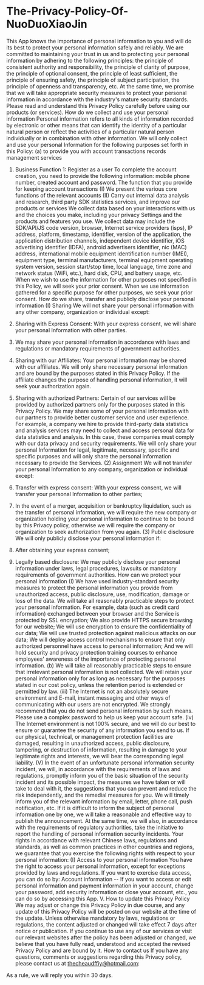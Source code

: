 # The-Privacy-Policy-Of-NuoDuoXiaoJin

This App knows the importance of personal information to you and will do its best to protect your personal information safely and reliably. We are committed to maintaining your trust in us and to protecting your personal information by adhering to the following principles: the principle of consistent authority and responsibility, the principle of clarity of purpose, the principle of optional consent, the principle of least sufficient, the principle of ensuring safety, the principle of subject participation, the principle of openness and transparency, etc. At the same time, we promise that we will take appropriate security measures to protect your personal information in accordance with the industry's mature security standards. Please read and understand this Privacy Policy carefully before using our products (or services).
How do we collect and use your personal information
Personal information refers to all kinds of information recorded by electronic or other means that can identify the identity of a particular natural person or reflect the activities of a particular natural person individually or in combination with other information. We will only collect and use your personal Information for the following purposes set forth in this Policy:
(a) to provide you with account transactions records management services
1. Business Function 1: Register as a user
To complete the account creation, you need to provide the following information: mobile phone number, created account and password.
The function that you provide for keeping account transactions
(I) We present the various core functions of the relevant accounts
(II) Carry out internal data analysis and research, third party SDK statistics services, and improve our products or services
We collect data based on your interactions with us and the choices you make, including your privacy Settings and the products and features you use. We collect data may include the SDK/API/JS code version, browser, Internet service providers (isps), IP address, platform, timestamp, identifier, version of the application, the application distribution channels, independent device identifier, iOS advertising identifier (IDFA), android advertisers identifier, nic (MAC) address, international mobile equipment identification number (IMEI), equipment type, terminal manufacturers, terminal equipment operating system version, session start/stop time, local language, time zone and network status (WiFi, etc.), hard disk, CPU, and battery usage, etc.
When we wish to use the information for other purposes not specified in this Policy, we will seek your prior consent.
When we use information gathered for a specific purpose for other purposes, we seek your prior consent.
How do we share, transfer and publicly disclose your personal information
(I) Sharing
We will not share your personal information with any other company, organization or individual except:
1. Sharing with Express Consent: With your express consent, we will share your personal Information with other parties.
2. We may share your personal information in accordance with laws and regulations or mandatory requirements of government authorities.
3. Sharing with our Affiliates: Your personal information may be shared with our affiliates. We will only share necessary personal information and are bound by the purposes stated in this Privacy Policy. If the affiliate changes the purpose of handling personal information, it will seek your authorization again.

4. Sharing with authorized Partners: Certain of our services will be provided by authorized partners only for the purposes stated in this Privacy Policy. We may share some of your personal information with our partners to provide better customer service and user experience. For example, a company we hire to provide third-party data statistics and analysis services may need to collect and access personal data for data statistics and analysis. In this case, these companies must comply with our data privacy and security requirements. We will only share your personal Information for legal, legitimate, necessary, specific and specific purposes and will only share the personal information necessary to provide the Services.
(2) Assignment
We will not transfer your personal Information to any company, organization or individual except:
1. Transfer with express consent: With your express consent, we will transfer your personal Information to other parties;
2. In the event of a merger, acquisition or bankruptcy liquidation, such as the transfer of personal information, we will require the new company or organization holding your personal information to continue to be bound by this Privacy policy, otherwise we will require the company or organization to seek authorization from you again.
(3) Public disclosure
We will only publicly disclose your personal information if:
1. After obtaining your express consent;
2. Legally based disclosure: We may publicly disclose your personal information under laws, legal procedures, lawsuits or mandatory requirements of government authorities.
How can we protect your personal information
(I) We have used industry-standard security measures to protect the personal information you provide from unauthorized access, public disclosure, use, modification, damage or loss of the data. We will take all reasonably practicable steps to protect your personal information. For example, data (such as credit card information) exchanged between your browser and the Service is protected by SSL encryption; We also provide HTTPS secure browsing for our website; We will use encryption to ensure the confidentiality of our data; We will use trusted protection against malicious attacks on our data; We will deploy access control mechanisms to ensure that only authorized personnel have access to personal information; And we will hold security and privacy protection training courses to enhance employees' awareness of the importance of protecting personal information.
(b) We will take all reasonably practicable steps to ensure that irrelevant personal information is not collected. We will retain your personal information only for as long as necessary for the purposes stated in our cost policy, unless the retention period is extended or permitted by law.
(iii) The Internet is not an absolutely secure environment and E-mail, instant messaging and other ways of communicating with our users are not encrypted. We strongly recommend that you do not send personal information by such means. Please use a complex password to help us keep your account safe.
(iv) The Internet environment is not 100% secure, and we will do our best to ensure or guarantee the security of any information you send to us. If our physical, technical, or management protection facilities are damaged, resulting in unauthorized access, public disclosure, tampering, or destruction of information, resulting in damage to your legitimate rights and interests, we will bear the corresponding legal liability.
(V) In the event of an unfortunate personal information security incident, we will, in accordance with the requirements of laws and regulations, promptly inform you of the basic situation of the security incident and its possible impact, the measures we have taken or will take to deal with it, the suggestions that you can prevent and reduce the risk independently, and the remedial measures for you. We will timely inform you of the relevant information by email, letter, phone call, push notification, etc. If it is difficult to inform the subject of personal information one by one, we will take a reasonable and effective way to publish the announcement.
At the same time, we will also, in accordance with the requirements of regulatory authorities, take the initiative to report the handling of personal information security incidents.
Your rights
In accordance with relevant Chinese laws, regulations and standards, as well as common practices in other countries and regions, we guarantee that you exercise the following rights with respect to your personal information:
(I) Access to your personal information
You have the right to access your personal information, except for exceptions provided by laws and regulations. If you want to exercise data access, you can do so by:
Account information -- If you want to access or edit personal information and payment information in your account, change your password, add security information or close your account, etc., you can do so by accessing this App.
V. How to update this Privacy Policy
We may adjust or change this Privacy Policy in due course, and any update of this Privacy Policy will be posted on our website at the time of the update. Unless otherwise mandatory by laws, regulations or regulations, the content adjusted or changed will take effect 7 days after notice or publication. If you continue to use any of our services or visit our relevant websites after the policy has been adjusted or changed, we believe that you have fully read, understood and accepted the revised Privacy Policy and are bound by it.
How to contact us
If you have any questions, comments or suggestions regarding this Privacy policy, please contact us at thecheaudffiy@hotmail.com:

As a rule, we will reply you within 30 days.
